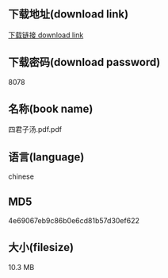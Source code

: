 ## 下载地址(download link)
[下载链接 download link](https://voluble-croquembouche-d321dc.netlify.app/?s=%E5%9B%9B%E5%90%9B%E5%AD%90%E6%B1%A4.pdf)

## 下载密码(download password)
8078

## 名称(book name)
四君子汤.pdf.pdf

## 语言(language)
chinese

## MD5
4e69067eb9c86b0e6cd81b57d30ef622

## 大小(filesize)
10.3 MB
